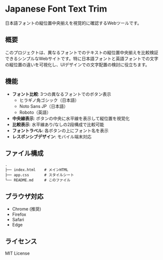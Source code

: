 # Japanese Font Text Trim

日本語フォントの縦位置中央揃えを視覚的に確認するWebツールです。

## 概要

このプロジェクトは、異なるフォントでのテキストの縦位置中央揃えを比較検証できるシンプルなWebサイトです。特に日本語フォントと英語フォントでの文字の縦位置の違いを可視化し、UIデザインでの文字配置の検討に役立ちます。

## 機能

- **フォント比較**: 3つの異なるフォントでのボタン表示
  - ヒラギノ角ゴシック（日本語）
  - Noto Sans JP（日本語）
  - Roboto（英語）
- **中央線表示**: ボタンの中央に水平線を表示して縦位置を視覚化
- **比較表示**: 水平線あり/なしの2段構成で比較可能
- **フォントラベル**: 各ボタンの上にフォント名を表示
- **レスポンシブデザイン**: モバイル端末対応

## ファイル構成

```
.
├── index.html    # メインHTML
├── app.css       # スタイルシート
└── README.md     # このファイル
```

## ブラウザ対応

- Chrome (推奨)
- Firefox
- Safari
- Edge

## ライセンス

MIT License